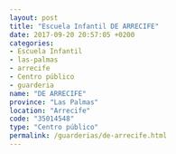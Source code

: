 ```yaml
---
layout: post
title: "Escuela Infantil DE ARRECIFE"
date: 2017-09-20 20:57:05 +0200
categories:
- Escuela Infantil
- las-palmas
- arrecife
- Centro público
- guarderia
name: "DE ARRECIFE"
province: "Las Palmas"
location: "Arrecife"
code: "35014548"
type: "Centro público"
permalink: /guarderias/de-arrecife.html
---
```


